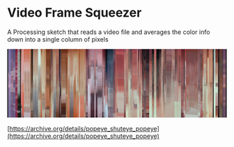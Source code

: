 # Video Frame Squeezer 
A Processing sketch that reads a video file and averages the color info down into a single column of pixels

![Output image](output.png)

[https://archive.org/details/popeye_shuteye_popeye](https://archive.org/details/popeye_shuteye_popeye)
